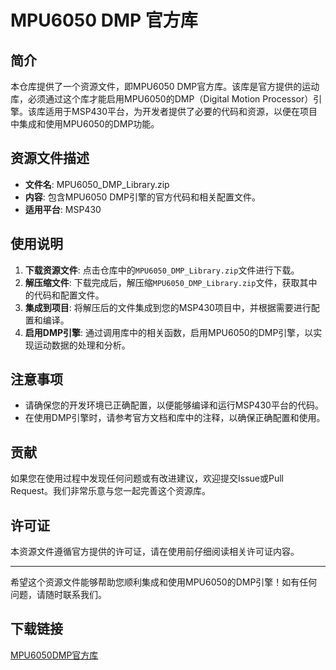 # MPU6050 DMP 官方库

## 简介

本仓库提供了一个资源文件，即MPU6050 DMP官方库。该库是官方提供的运动库，必须通过这个库才能启用MPU6050的DMP（Digital Motion Processor）引擎。该库适用于MSP430平台，为开发者提供了必要的代码和资源，以便在项目中集成和使用MPU6050的DMP功能。

## 资源文件描述

- **文件名**: MPU6050_DMP_Library.zip
- **内容**: 包含MPU6050 DMP引擎的官方代码和相关配置文件。
- **适用平台**: MSP430

## 使用说明

1. **下载资源文件**: 点击仓库中的`MPU6050_DMP_Library.zip`文件进行下载。
2. **解压缩文件**: 下载完成后，解压缩`MPU6050_DMP_Library.zip`文件，获取其中的代码和配置文件。
3. **集成到项目**: 将解压后的文件集成到您的MSP430项目中，并根据需要进行配置和编译。
4. **启用DMP引擎**: 通过调用库中的相关函数，启用MPU6050的DMP引擎，以实现运动数据的处理和分析。

## 注意事项

- 请确保您的开发环境已正确配置，以便能够编译和运行MSP430平台的代码。
- 在使用DMP引擎时，请参考官方文档和库中的注释，以确保正确配置和使用。

## 贡献

如果您在使用过程中发现任何问题或有改进建议，欢迎提交Issue或Pull Request。我们非常乐意与您一起完善这个资源库。

## 许可证

本资源文件遵循官方提供的许可证，请在使用前仔细阅读相关许可证内容。

---

希望这个资源文件能够帮助您顺利集成和使用MPU6050的DMP引擎！如有任何问题，请随时联系我们。

## 下载链接

[MPU6050DMP官方库](https://pan.quark.cn/s/0a79ca7eb5d3)